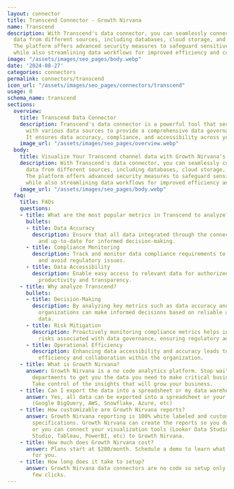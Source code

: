 ```yaml
---
layout: connector
title: Transcend Connector - Growth Nirvana
name: Transcend
description: With Transcend's data connector, you can seamlessly connect and manage
  data from different sources, including databases, cloud storage, and applications.
  The platform offers advanced security measures to safeguard sensitive information,
  while also streamlining data workflows for improved efficiency and collaboration.
image: "/assets/images/seo_pages/body.webp"
date: '2024-08-27'
categories: connectors
permalink: connectors/transcend
icon_url: "/assets/images/seo_pages/connectors/transcend"
usage: 0
schema_name: transcend
sections:
  overview:
    title: Transcend Data Connector
    description: Transcend's data connector is a powerful tool that securely integrates
      with various data sources to provide a comprehensive data governance platform.
      It ensures data accuracy, compliance, and accessibility across your organization.
    image_url: "/assets/images/seo_pages/overview.webp"
  body:
    title: Visualize Your Transcend channel data with Growth Nirvana's Transcend Connector
    description: With Transcend's data connector, you can seamlessly connect and manage
      data from different sources, including databases, cloud storage, and applications.
      The platform offers advanced security measures to safeguard sensitive information,
      while also streamlining data workflows for improved efficiency and collaboration.
    image_url: "/assets/images/seo_pages/body.webp"
  faq:
    title: FAQs
    questions:
    - title: What are the most popular metrics in Transcend to analyze?
      bullets:
      - title: Data Accuracy
        description: Ensure that all data integrated through the connector is reliable
          and up-to-date for informed decision-making.
      - title: Compliance Monitoring
        description: Track and monitor data compliance requirements to mitigate risks
          and avoid regulatory issues.
      - title: Data Accessibility
        description: Enable easy access to relevant data for authorized users, enhancing
          productivity and transparency.
    - title: Why analyze Transcend?
      bullets:
      - title: Decision-Making
        description: By analyzing key metrics such as data accuracy and compliance,
          organizations can make informed decisions based on reliable and compliant
          data.
      - title: Risk Mitigation
        description: Proactively monitoring compliance metrics helps in mitigating
          risks associated with data governance, ensuring regulatory adherence.
      - title: Operational Efficiency
        description: Enhancing data accessibility and accuracy leads to improved operational
          efficiency and collaboration within the organization.
    - title: What is Growth Nirvana?
      answer: Growth Nirvana is a no code analytics platform. Stop waiting for other
        departments to get you the data you need to make critical business decisions.
        Take control of the insights that will grow your business.
    - title: Can I export the data into a spreadsheet or my data warehouse?
      answer: Yes, all data can be exported into a spreadsheet or your data warehouse
        (Google BigQuery, AWS, Snowflake, Azure, etc)
    - title: How customizable are Growth Nirvana reports?
      answer: Growth Nirvana reporting is 100% white labeled and customized to your
        specifications. Growth Nirvana can create the reports so you don’t have to
        or you can connect your visualization tools (Looker Data Studio/Google Data
        Studio, Tableau, PowerBI, etc) to Growth Nirvana.
    - title: How much does Growth Nirvana cost?
      answer: Plans start at $200/month. Schedule a demo to learn what plan is best
        for you.
    - title: How long does it take to setup?
      answer: Growth Nirvana data connectors are no code so setup only requires a
        few clicks.
---
```

